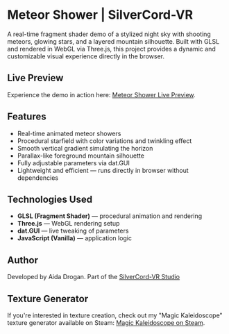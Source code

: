 # Meteor Shower | SilverCord-VR

A real-time fragment shader demo of a stylized night sky with shooting meteors, glowing stars, and a layered mountain silhouette. Built with GLSL and rendered in WebGL via Three.js, this project provides a dynamic and customizable visual experience directly in the browser.

## Live Preview
Experience the demo in action here: [Meteor Shower Live Preview](https://droganaida.github.io/meteor_shower/).

## Features

- Real-time animated meteor showers
- Procedural starfield with color variations and twinkling effect
- Smooth vertical gradient simulating the horizon
- Parallax-like foreground mountain silhouette
- Fully adjustable parameters via dat.GUI
- Lightweight and efficient — runs directly in browser without dependencies

## Technologies Used

- **GLSL (Fragment Shader)** — procedural animation and rendering
- **Three.js** — WebGL rendering setup
- **dat.GUI** — live tweaking of parameters
- **JavaScript (Vanilla)** — application logic

## Author
Developed by Aida Drogan. 
Part of the [SilverCord-VR Studio](https://silvercord-vr.com)

## Texture Generator
If you're interested in texture creation, check out my "Magic Kaleidoscope" texture generator available on Steam: [Magic Kaleidoscope on Steam](https://store.steampowered.com/app/2449130/Magic_Kaleidoscope/).